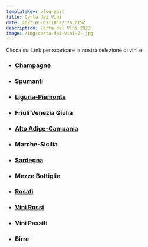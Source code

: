 ```yaml
---
templateKey: blog-post
title: Carta dei Vini
date: 2023-05-01T10:22:26.015Z
description: Carta dei Vini 2023
image: /img/carta-dei-vini-2-.jpg
---
```

C﻿licca sui Link per scaricare la nostra selezione di vini e 

* ### [C﻿hampagne](laruotaimperia.com/img/champagne.pdf)
* ### [](laruotaimperia.com/img/spumanti.pdf)S﻿pumanti
* ### [L﻿iguria-Piemonte](laruotaimperia.com/img/liguria.pdf)
* ### [](laruotaimperia.com/img/friuli.pdf)F﻿riuli Venezia Giulia
* ### [A﻿lto Adige-Campania](laruotaimperia.com/img/altoadige_campania.pdf)
* ### [](laruotaimperia.com/img/marche_sicilia.pdf)M﻿arche-Sicilia
* ### [S﻿ardegna](laruotaimperia.com/img/sardegna.pdf)
* ### [](laruotaimperia.com/img/mezze_bottiglie.pdf)M﻿ezze Bottiglie
* ### [R﻿osati](laruotaimperia.com/img/rosati.pdf)
* ### [V﻿ini Rossi](laruotaimperia.com/img/vini_rossi.pdf)
* ### [](laruotaimperia.com/img/birre-caffetteria.pdf)V﻿ini Passiti
* ### B﻿irre